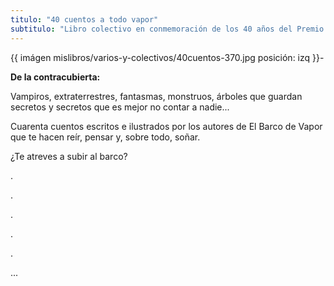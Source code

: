 ```yaml
---
titulo: "40 cuentos a todo vapor"
subtitulo: "Libro colectivo en conmemoración de los 40 años del Premio Barco de Vapor. Editorial SM. Colección Barco de Vapor. Número 252. Septiembre de 2018"
---
```

{{ imágen mislibros/varios-y-colectivos/40cuentos-370.jpg posición: izq }}-

**De la contracubierta:**

Vampiros, extraterrestres, fantasmas, monstruos, árboles que guardan secretos y secretos que es mejor no contar a nadie...

Cuarenta cuentos escritos e ilustrados por los autores de El Barco de Vapor que te hacen reír, pensar y, sobre todo, soñar.

¿Te atreves a subir al barco?

.

.

.

.

.


...


